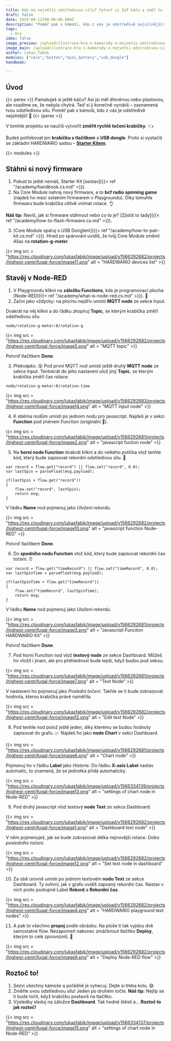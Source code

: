 ```yaml
---
title: Kdo má největší odstředivou sílu? Vytvoř si IoT káču a změř to
draft: false
date: 2019-08-12T00:00:00.000Z
description: "Poměř pak s kámoši, kdo z vás je odstředivě nejsilnější! \U0001F4AA Návod na to, jak si ze Starter Kitu od HARDWARIO postavíš chytrou káču."
tags:
  - Hra
idea: false
image_preview: /upload/ilustrace-hra-s-kamarady-o-nejvetsi-odstredivou-silu.png
image_main: /upload/ilustrace-hra-s-kamarady-o-nejvetsi-odstredivou-silu.png
author: lukas_fabik
modules: ["core","button","mini_battery","usb_dongle"]
handbook:

---
```

## Úvod

{{< perex >}}
Pamatuješ si ještě káču? Asi jsi měl dřevěnou nebo plastovou, ale vsadíme se, že nebyla chytrá. Teď si ji konečně vyrobíš – zaznamená tvou odstředivou sílu. Poměř pak s kámoši, kdo z vás je odstředivě nejsilnější! 💪
{{< /perex >}}

V tomhle projektu se naučíš vytvořit **změřit rychlé točení krabičky**. 👈

Budeš potřebovat jen **krabičku s tlačítkem** a **USB dongle**. Proto si vystačíš se základní HARDWARIO sadou – [**Starter Kitem**](https://shop.hardwario.com/starter-kit/).

{{< modules >}}

## Stáhni si nový firmware

1. Pokud to ještě nemáš, Starter Kit [sestav]({{< ref "/academy/handbook.cs.md" >}}).
2. Na Core Module nahraj nový firmware, a to **bcf radio spinning game** (najdeš ho mezi ostatním firmwarem v Playgroundu). Díky tomuhle firmwaru bude krabička citlivě vnímat rotace. 👌

**Náš tip:** Nevíš, jak si firmware stáhnout nebo co to je? [Zjistíš to tady]({{< ref "/academy/how-to-flash-firmware.cs.md" >}}).

3. [Core Module spáruj s USB Donglem]({{< ref "/academy/how-to-pair-kit.cs.md" >}}). Hned po spárování uvidíš, že tvůj Core Module změnil Alias na **rotation-g-meter**.

{{< img src = "https://res.cloudinary.com/lukasfabik/image/upload/v1566292682/projects/highest-centrifugal-force/image11.png" alt = "HARDWARIO devices list" >}}

## Stavěj v Node-RED

1. V Playgroundu klikni na **záložku Functions**, kde je programovací plocha [Node-RED]({{< ref "/academy/what-is-node-red.cs.md" >}}). 🤖
2. Začni jako vždycky: na plochu nejdřív umísti **MQTT node** ze sekce Input.

Dvakrát na něj klikni a do řádku zkopíruj **Topic**, se kterým krabička změří odstředivou sílu:

```
node/rotation-g-meter:0/rotation-g
```

{{< img src = "https://res.cloudinary.com/lukasfabik/image/upload/v1566292682/projects/highest-centrifugal-force/image5.png" alt = "MQTT topic" >}}

Potvrď tlačítkem **Done**.

3. Překvápko. 😲 Pod první MQTT nod umísti ještě druhý **MQTT node** ze sekce Input. Tentokrát do jeho nastavení ulož jiný **Topic**, se kterým krabička změří čas rotace:


```
node/rotation-g-meter:0/rotation-time
```

{{< img src = "https://res.cloudinary.com/lukasfabik/image/upload/v1566292683/projects/highest-centrifugal-force/image14.png" alt = "MQTT input node" >}}

4. K oběma nodům umísti po jednom nodu pro javascript. Najdeš je v sekci **Function** pod jménem Function (originální 🤡).

{{< img src = "https://res.cloudinary.com/lukasfabik/image/upload/v1566292681/projects/highest-centrifugal-force/image2.png" alt = "javascript fuction node" >}}

5. Na **horní node Function** dvakrát klikni a do velkého políčka vlož tenhle kód, který bude zapisovat rekordní odstředivou sílu. 💪


```
var record = flow.get("record") || flow.set("record", 0.0);
var lastSpin = parseFloat(msg.payload);

if(lastSpin > flow.get("record"))
{
    flow.set("record", lastSpin);
    return msg;
}
```

V řádku **Name** nod pojmenuj jako _Uložení rekordu_.

{{< img src = "https://res.cloudinary.com/lukasfabik/image/upload/v1566292682/projects/highest-centrifugal-force/image10.png" alt = "javascript function Node-RED" >}}

Potvrď tlačítkem **Done**.

6. Do **spodního nodu Function** vlož kód, který bude zapisovat rekordní čas točení. ⏰


```
var record = flow.get("timeRecord") || flow.set("timeRecord", 0.0);
var lastSpinTime = parseFloat(msg.payload);

if(lastSpinTime > flow.get("timeRecord"))
{
    flow.set("timeRecord", lastSpinTime);
    return msg;
}
```

V řádku **Name** nod pojmenuj jako _Uložení rekordu_.

{{< img src = "https://res.cloudinary.com/lukasfabik/image/upload/v1566292681/projects/highest-centrifugal-force/image3.png" alt = "Javascript Funciton HARDWARIO Kit" >}}

Potvrď tlačítkem **Done**.

7. Pod horní Function nod vlož **textový node** ze sekce Dashboard. Můžeš ho vložit i jinam, ale pro přehlednost bude lepší, když budou pod sebou.

{{< img src = "https://res.cloudinary.com/lukasfabik/image/upload/v1566292681/projects/highest-centrifugal-force/image7.png" alt = "Text Node" >}}

V nastavení ho pojmenuj jako _Poslední točení_. Takhle se ti bude zobrazovat hodnota, kterou krabička právě naměřila.

{{< img src = "https://res.cloudinary.com/lukasfabik/image/upload/v1566292682/projects/highest-centrifugal-force/image12.png" alt = "Edit text Node" >}}

8. Pod tenhle nod polož ještě jeden, díky kterému se budou hodnoty zapisovat do grafu. 📈 Najdeš ho jako **node Chart** v sekci Dashboard.

{{< img src = "https://res.cloudinary.com/lukasfabik/image/upload/v1566292681/projects/highest-centrifugal-force/image6.png" alt = "Chart node" >}}

Pojmenuj ho v řádku **Label** jako _Historie_. Do řádku **X-asis Label** nastav automatic, to znamená, že se jednotka přidá automaticky.

{{< img src = "https://res.cloudinary.com/lukasfabik/image/upload/v1566334139/projects/highest-centrifugal-force/image13.png" alt = "settings of chart node in Node-RED" >}}

9. Pod druhý javascript vlož textový **node Text** ze sekce Dashboard.

{{< img src = "https://res.cloudinary.com/lukasfabik/image/upload/v1566292682/projects/highest-centrifugal-force/image1.png" alt = "Dashboard text node" >}}

V něm pojmenuješ, jak se bude zobrazovat délka nejnovější rotace: _Doba posledního točení_.

{{< img src = "https://res.cloudinary.com/lukasfabik/image/upload/v1566292682/projects/highest-centrifugal-force/image12.png" alt = "Set text node in dashboard" >}}

10. Za obě úrovně umísti po jednom textovém **nodu Text** ze sekce Dashboard. Ty ovlivní, jak v grafu uvidíš zapsaný rekordní čas. Nastav v nich proto postupně Label **Rekord** a **Rekordní čas**.

{{< img src = "https://res.cloudinary.com/lukasfabik/image/upload/v1566292682/projects/highest-centrifugal-force/image4.png" alt = "HARDWARIO playground text nodes" >}}

11. A pak to všechno **propoj** podle obrázku. Na ploše ti tak vyjdou dvě samostatné flow. Nezapomeň nakonec zmáčknout tlačítko **Deploy**, kterým to celé zprovozníš. 🚨

{{< img src = "https://res.cloudinary.com/lukasfabik/image/upload/v1566292682/projects/highest-centrifugal-force/image9.png" alt = "Deploy Node-RED flow" >}}

## Roztoč to!

1. Sezvi všechny kámoše a pořádně je vyhecuj. Dejte si třeba kolu. 😄
2. Změřte svou odstředivou sílu! Jeden po druhém točte.
   **Náš tip:** Nejlíp se ti bude točit, když krabičku postavíš na tlačítko.
3. Výsledky sleduj na záložce **Dashboard**. Tak hodně štěstí a… **Roztoč to jak roztoč!**

{{< img src = "https://res.cloudinary.com/lukasfabik/image/upload/v1566334137/projects/highest-centrifugal-force/image15.png" alt = "settings of chart node in Node-RED" >}}
